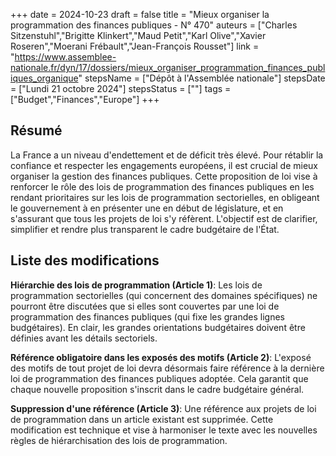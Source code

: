 +++
date = 2024-10-23
draft = false
title = "Mieux organiser la programmation des finances publiques - N° 470"
auteurs = ["Charles Sitzenstuhl","Brigitte Klinkert","Maud Petit","Karl Olive","Xavier Roseren","Moerani Frébault","Jean-François Rousset"]
link = "https://www.assemblee-nationale.fr/dyn/17/dossiers/mieux_organiser_programmation_finances_publiques_organique"
stepsName = ["Dépôt à l'Assemblée nationale"]
stepsDate = ["Lundi 21 octobre 2024"]
stepsStatus = [""]
tags = ["Budget","Finances","Europe"]
+++

## Résumé

La France a un niveau d'endettement et de déficit très élevé. Pour rétablir la confiance et respecter les engagements européens, il est crucial de mieux organiser la gestion des finances publiques. Cette proposition de loi vise à renforcer le rôle des lois de programmation des finances publiques en les rendant prioritaires sur les lois de programmation sectorielles, en obligeant le gouvernement à en présenter une en début de législature, et en s'assurant que tous les projets de loi s'y réfèrent. L'objectif est de clarifier, simplifier et rendre plus transparent le cadre budgétaire de l'État.

## Liste des modifications

**Hiérarchie des lois de programmation (Article 1)**: Les lois de programmation sectorielles (qui concernent des domaines spécifiques) ne pourront être discutées que si elles sont couvertes par une loi de programmation des finances publiques (qui fixe les grandes lignes budgétaires). En clair, les grandes orientations budgétaires doivent être définies avant les détails sectoriels.

**Référence obligatoire dans les exposés des motifs (Article 2)**: L'exposé des motifs de tout projet de loi devra désormais faire référence à la dernière loi de programmation des finances publiques adoptée. Cela garantit que chaque nouvelle proposition s'inscrit dans le cadre budgétaire général.

**Suppression d'une référence (Article 3)**: Une référence aux projets de loi de programmation dans un article existant est supprimée. Cette modification est technique et vise à harmoniser le texte avec les nouvelles règles de hiérarchisation des lois de programmation.
